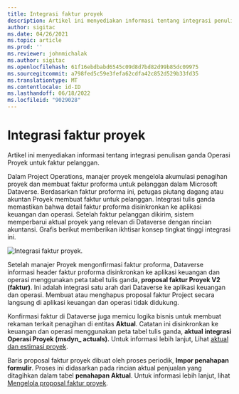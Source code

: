 ```yaml
---
title: Integrasi faktur proyek
description: Artikel ini menyediakan informasi tentang integrasi penulisan ganda Operasi Proyek untuk faktur pelanggan.
author: sigitac
ms.date: 04/26/2021
ms.topic: article
ms.prod: ''
ms.reviewer: johnmichalak
ms.author: sigitac
ms.openlocfilehash: 61f16ebdbabd6545c09d8d7bd82d99b85dc09975
ms.sourcegitcommit: a798fed5c59e3fefa62cdfa42c852d529b33fd35
ms.translationtype: MT
ms.contentlocale: id-ID
ms.lasthandoff: 06/18/2022
ms.locfileid: "9029028"
---
```

# <a name="project-invoice-integration"></a>Integrasi faktur proyek

Artikel ini menyediakan informasi tentang integrasi penulisan ganda Operasi Proyek untuk faktur pelanggan.

Dalam Project Operations, manajer proyek mengelola akumulasi penagihan proyek dan membuat faktur proforma untuk pelanggan dalam Microsoft Dataverse. Berdasarkan faktur proforma ini, petugas piutang dagang atau akuntan Proyek membuat faktur untuk pelanggan. Integrasi tulis ganda memastikan bahwa detail faktur proforma disinkronkan ke aplikasi keuangan dan operasi. Setelah faktur pelanggan dikirim, sistem memperbarui aktual proyek yang relevan di Dataverse dengan rincian akuntansi. Grafis berikut memberikan ikhtisar konsep tingkat tinggi integrasi ini.

   ![Integrasi faktur proyek.](./media/DW5Invoicing.png)

Setelah manajer Proyek mengonfirmasi faktur proforma, Dataverse informasi header faktur proforma disinkronkan ke aplikasi keuangan dan operasi menggunakan peta tabel tulis ganda, **proposal faktur Proyek V2 (faktur)**. Ini adalah integrasi satu arah dari Dataverse ke aplikasi keuangan dan operasi. Membuat atau menghapus proposal faktur Project secara langsung di aplikasi keuangan dan operasi tidak didukung.

Konfirmasi faktur di Dataverse juga memicu logika bisnis untuk membuat rekaman terkait penagihan di entitas **Aktual**. Catatan ini disinkronkan ke keuangan dan operasi menggunakan peta tabel tulis ganda, **aktual integrasi Operasi Proyek (msdyn\_ actuals).** Untuk informasi lebih lanjut, Lihat [aktual dan estimasi proyek](resource-dual-write-estimates-actuals.md). 

Baris proposal faktur proyek dibuat oleh proses periodik, **Impor penahapan formulir**. Proses ini didasarkan pada rincian aktual penjualan yang ditagihkan dalam tabel **penahapan Aktual**. Untuk informasi lebih lanjut, lihat [Mengelola proposal faktur proyek](../invoicing/format-update-project-invoice-proposals.md#create-project-invoice-proposals). 
